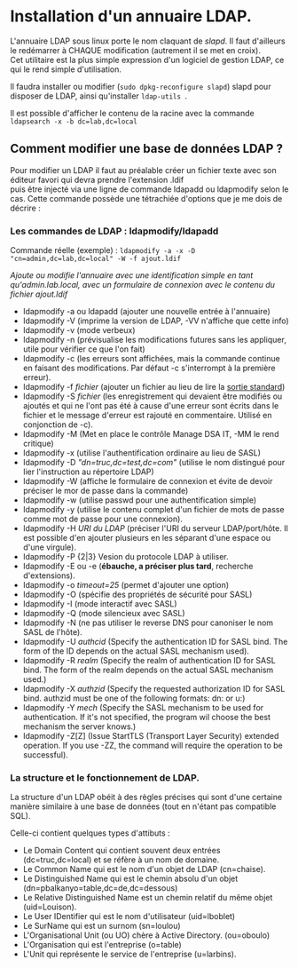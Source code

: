 # Installation d'un annuaire LDAP.
L'annuaire LDAP sous linux porte le nom claquant de *slapd*. Il faut d'ailleurs le redémarrer à CHAQUE modification (autrement il se met en croix).  
Cet utilitaire est la plus simple expression d'un logiciel de gestion LDAP, ce qui le rend simple d'utilisation.

Il faudra installer ou modifier (`sudo dpkg-reconfigure slapd`) slapd pour disposer de LDAP, ainsi qu'installer `ldap-utils `.

Il est possible d'afficher le contenu de la racine avec la commande `ldapsearch -x -b dc=lab,dc=local`

## Comment modifier une base de données LDAP ?
Pour modifier un LDAP il faut au préalable créer un fichier texte avec son éditeur favori qui devra prendre l'extension .ldif  
puis être injecté via une ligne de commande ldapadd ou ldapmodify selon le cas. Cette commande possède une tétrachiée d'options que je me dois de décrire :

### Les commandes de LDAP : ldapmodify/ldapadd

  Commande réelle (exemple) : `ldapmodify -a -x -D "cn=admin,dc=lab,dc=local" -W -f ajout.ldif`

  *Ajoute ou modifie l'annuaire avec une identification simple en tant qu'admin.lab.local, avec un formulaire de connexion avec le contenu du fichier ajout.ldif*

* ldapmodify -a ou ldapadd (ajouter une nouvelle entrée à l'annuaire)
* ldapmodify -V (imprime la version de LDAP, -VV n'affiche que cette info)
* ldapmodify -v (mode verbeux)
* ldapmodify -n (prévisualise les modifications futures sans les appliquer, utile pour vérifier ce que l'on fait)
* ldapmodify -c (les erreurs sont affichées, mais la commande continue en faisant des modifications. Par défaut -c s'interrompt à la première erreur).
* ldapmodify -f *fichier* (ajouter un fichier au lieu de lire la [sortie standard](redirection.md))
* ldapmodify -S *fichier* (les enregistrement qui devaient être modifiés ou ajoutés et qui ne l'ont pas été à cause d'une erreur sont écrits dans le fichier et le message d'erreur est rajouté en commentaire. Utilisé en conjonction de -c).
* ldapmodify -M (Met en place le contrôle Manage DSA IT, -MM le rend critique)
* ldapmodify -x (utilise l'authentification ordinaire au lieu de SASL)
* ldapmodify -D *"dn=truc,dc=test,dc=com"* (utilise le nom distingué pour lier l'instruction au répertoire LDAP)
* ldapmodify -W (affiche le formulaire de connexion et évite de devoir préciser le mor de passe dans la commande)
* ldapmodify -w (utilise passwd pour une authentification simple)
* ldapmodify -y (utilise le contenu complet d'un fichier de mots de passe comme mot de passe pour une connexion).
* ldapmodify -H *URI du LDAP* (préciser l'URI du serveur LDAP/port/hôte. Il est possible d'en ajouter plusieurs en les séparant d'une espace ou d'une virgule).
* ldapmodify -P {2|3} Vesion du protocole LDAP à utiliser.
* ldapmodify -E ou -e (**ébauche, a préciser plus tard**, recherche d'extensions).
* ldapmodify -o *timeout=25* (permet d'ajouter une option)
* ldapmodify -O (spécifie des propriétés de sécurité pour SASL)
* ldapmodify -I (mode interactif avec SASL)
* ldapmodify -Q (mode silencieux avec SASL)
* ldapmodify -N (ne pas utiliser le reverse DNS pour canoniser le nom SASL de l'hôte).
* ldapmodify -U *authcid* (Specify the authentication ID for SASL bind. The form of the ID depends on the actual SASL mechanism used).
* ldapmodify -R *realm* (Specify the realm of authentication ID for SASL bind. The form of the realm depends on the actual SASL mechanism used.)
* ldapmodify -X *authzid* (Specify the requested authorization ID for SASL bind. authzid must be one of the following formats: dn:<distinguished name> or u:<username>)
* ldapmodify -Y *mech* (Specify the SASL mechanism to be used for authentication. If it's not specified, the program wil choose the best mechanism the server knows.)
* ldapmodify -Z[Z] (Issue StartTLS (Transport Layer Security) extended operation. If you use -ZZ, the command will require the operation to be successful).  

### La structure et le fonctionnement de LDAP.

La structure d'un LDAP obéit à des règles précises qui sont d'une certaine manière similaire à une base de données (tout en n'étant pas compatible SQL).

Celle-ci contient quelques types d'attibuts :
* Le Domain Content qui contient souvent deux entrées (dc=truc,dc=local) et se réfère à un nom de domaine.
* Le Common Name qui est le nom d'un objet de LDAP (cn=chaise).
* Le Distinguished Name qui est le chemin absolu d'un objet (dn=pbalkanyo=table,dc=de,dc=dessous)
* Le Relative Distinguished Name est un chemin relatif du même objet (uid=Louison).
* Le User IDentifier qui est le nom d'utilisateur (uid=lboblet)
* Le SurName qui est un surnom (sn=loulou)
* L'Organisational Unit (ou UO) chère à Active Directory. (ou=oboulo)
* L'Organisation qui est l'entreprise (o=table)
* L'Unit qui représente le service de l'entreprise (u=larbins).
